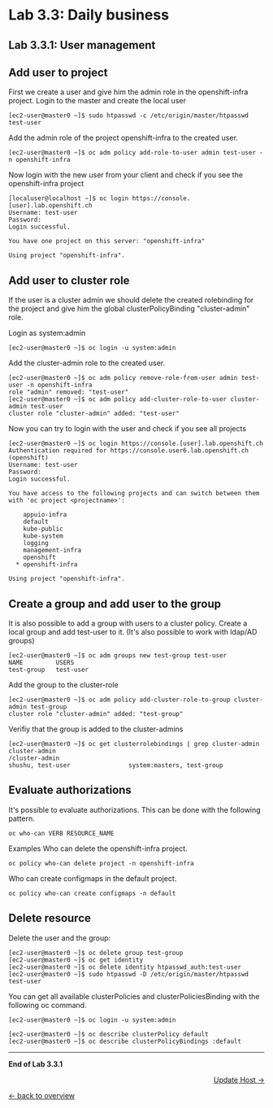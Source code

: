 Lab 3.3: Daily business
============

Lab 3.3.1: User management
-------------
## Add user to project
First we create a user and give him the admin role in the openshift-infra project.
Login to the master and create the local user
```
[ec2-user@master0 ~]$ sudo htpasswd -c /etc/origin/master/htpasswd test-user
```

Add the admin role of the project openshift-infra to the created user.
```
[ec2-user@master0 ~]$ oc adm policy add-role-to-user admin test-user -n openshift-infra
```

Now login with the new user from your client and check if you see the openshift-infra project
```
[localuser@localhost ~]$ oc login https://console.[user].lab.openshift.ch
Username: test-user
Password:
Login successful.

You have one project on this server: "openshift-infra"

Using project "openshift-infra".
```

## Add user to cluster role
If the user is a cluster admin we should delete the created rolebinding for the project and give him the global clusterPolicyBinding "cluster-admin" role.

Login as system:admin
```
[ec2-user@master0 ~]$ oc login -u system:admin
```

Add the cluster-admin role to the created user.
```
[ec2-user@master0 ~]$ oc adm policy remove-role-from-user admin test-user -n openshift-infra
role "admin" removed: "test-user"
[ec2-user@master0 ~]$ oc adm policy add-cluster-role-to-user cluster-admin test-user
cluster role "cluster-admin" added: "test-user"
```
Now you can try to login with the user and check if you see all projects
```
[ec2-user@master0 ~]$ oc login https://console.[user].lab.openshift.ch
Authentication required for https://console.user6.lab.openshift.ch (openshift)
Username: test-user
Password:
Login successful.

You have access to the following projects and can switch between them with 'oc project <projectname>':

    appuio-infra
    default
    kube-public
    kube-system
    logging
    management-infra
    openshift
  * openshift-infra

Using project "openshift-infra".
```

## Create a group and add user to the group
It is also possible to add a group with users to a cluster policy.
Create a local group and add test-user to it. (It's also possible to work with ldap/AD groups)
```
[ec2-user@master0 ~]$ oc adm groups new test-group test-user
NAME         USERS
test-group   test-user
```

Add the group to the cluster-role
```
[ec2-user@master0 ~]$ oc adm policy add-cluster-role-to-group cluster-admin test-group
cluster role "cluster-admin" added: "test-group"
```

Verifiy that the group is added to the cluster-admins
```
[ec2-user@master0 ~]$ oc get clusterrolebindings | grep cluster-admin
cluster-admin                                                         /cluster-admin                                                         shushu, test-user                system:masters, test-group               
```

## Evaluate authorizations
It's possible to evaluate authorizations. This can be done with the following pattern.
```
oc who-can VERB RESOURCE_NAME
```

Examples
Who can delete the openshift-infra project.
```
oc policy who-can delete project -n openshift-infra
```

Who can create configmaps in the default project.
```
oc policy who-can create configmaps -n default
```

## Delete resource
Delete the user and the group:
```
[ec2-user@master0 ~]$ oc delete group test-group
[ec2-user@master0 ~]$ oc get identity
[ec2-user@master0 ~]$ oc delete identity htpasswd_auth:test-user
[ec2-user@master0 ~]$ sudo htpasswd -D /etc/origin/master/htpasswd test-user
```

You can get all available clusterPolicies and clusterPoliciesBinding with the following oc command.
```
[ec2-user@master0 ~]$ oc login -u system:admin

[ec2-user@master0 ~]$ oc describe clusterPolicy default
[ec2-user@master0 ~]$ oc describe clusterPolicyBindings :default
```

---

**End of Lab 3.3.1**

<p width="100px" align="right"><a href="332_update_host.md">Update Host →</a></p>

[← back to overview](../README.md)
